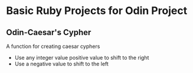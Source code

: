# Basic Ruby Projects for Odin Project

## Odin-Caesar's Cypher
A function for creating caesar cyphers
- Use any integer value positive value to shift to the right
- Use a negative value to shift to the left
 
